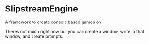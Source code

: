 # SlipstreamEngine
A framework to create console based games on

Theres not much right now but you can create a window, write to that window, and create prompts.
